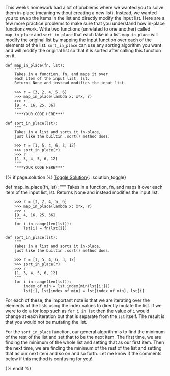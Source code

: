 This weeks homework had a lot of problems where we wanted you to solve them in-place (meaning without creating a new list). Instead, we wanted you to swap the items in the list and directly modify the input list. Here are a few more practice problems to make sure that you understand how in-place functions work. Write two functions (unrelated to one another) called `map_in_place` and `sort_in_place` that each take in a list. `map_in_place` will modify the original list by mapping the input function over each of the elements of the list. `sort_in_place` can use any sorting algorithm you want and will modify the original list so that it is sorted after calling this function on it. 

    def map_in_place(fn, lst):
        """
        Takes in a function, fn, and maps it over
        each item of the input list, lst.
        Returns None and instead modifies the input list.

        >>> r = [3, 2, 4, 5, 6]
        >>> map_in_place(lambda x: x*x, r)
        >>> r
        [9, 4, 16, 25, 36]
        """
        "***YOUR CODE HERE***"

    def sort_in_place(lst):
        """
        Takes in a list and sorts it in-place,
        just like the builtin .sort() method does.

        >>> r = [1, 5, 4, 6, 3, 12]
        >>> sort_in_place(r)
        >>> r
        [1, 3, 4, 5, 6, 12]
        """
        "***YOUR CODE HERE***"

{% if page.solution %}
[Toggle Solution](#solution){: .solution_toggle}

<div class="solution" markdown="1">
    def map_in_place(fn, lst):
        """
        Takes in a function, fn, and maps it over
        each item of the input list, lst.
        Returns None and instead modifies the input list.

        >>> r = [3, 2, 4, 5, 6]
        >>> map_in_place(lambda x: x*x, r)
        >>> r
        [9, 4, 16, 25, 36]
        """
        for i in range(len(lst)):
            lst[i] = fn(lst[i])

    def sort_in_place(lst):
        """
        Takes in a list and sorts it in-place,
        just like the builtin .sort() method does.

        >>> r = [1, 5, 4, 6, 3, 12]
        >>> sort_in_place(r)
        >>> r
        [1, 3, 4, 5, 6, 12]
        """
        for i in range(len(lst)):
            index_of_min = lst.index(min(lst[i:]))
            lst[i], lst[index_of_min] = lst[index_of_min], lst[i]

For each of these, the important note is that we are iterating over the elements of the lists using the index values to directly mutate the list. If we were to do a for loop such as `for i in lst` then the value of `i` would change at each iteration but that is separate from the `lst` itself. The result is that you would not be mutating the list.

For the `sort_in_place` function, our general algorithm is to find the minimum of the rest of the list and set that to be the next item. The first time, we are finding the minimum of the whole list and setting that as our first item. Then the next time, we are finding the minimum of the rest of the list and setting that as our next item and so on and so forth. Let me know if the comments below if this method is confusing for you!
</div>
{% endif %}
